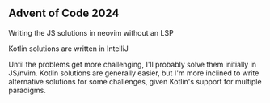 ## Advent of Code 2024

Writing the JS solutions in neovim without an LSP

Kotlin solutions are written in IntelliJ

Until the problems get more challenging, I'll probably solve them initially in JS/nvim.
Kotlin solutions are generally easier, but I'm more inclined to write alternative solutions for some
challenges, given Kotlin's support for multiple paradigms. 
